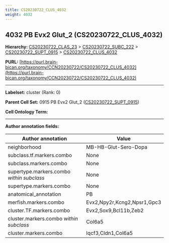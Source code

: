 ```yaml
---
title: CS20230722_CLUS_4032
weight: 4032
---
```

## 4032 PB Evx2 Glut_2 (CS20230722_CLUS_4032)
<b>Hierarchy: </b>
[CS20230722_CLAS_23](../CS20230722_CLAS_23) >
[CS20230722_SUBC_222](../CS20230722_SUBC_222) >
[CS20230722_SUPT_0915](../CS20230722_SUPT_0915) >
[CS20230722_CLUS_4032](../CS20230722_CLUS_4032)

**PURL:** [https://purl.brain-bican.org/taxonomy/CCN20230722/CS20230722_CLUS_4032](https://purl.brain-bican.org/taxonomy/CCN20230722/CS20230722_CLUS_4032)

---


**Labelset:** cluster (Rank: 0)

**Parent Cell Set:** 0915 PB Evx2 Glut_2 ([CS20230722_SUPT_0915](../CS20230722_SUPT_0915))



**Cell Ontology Term:** 

[MARKER GENES.]: #


---

[TRANSFERRED ANNOTATIONS.]: #


[AUTHOR ANNOTATION FIELDS.]: #


**Author annotation fields:**

| Author annotation | Value |
|-------------------|-------|
|neighborhood|MB-HB-Glut-Sero-Dopa|
|subclass.tf.markers.combo|None|
|subclass.markers.combo|None|
|supertype.markers.combo _within subclass_|None|
|supertype.markers.combo|None|
|anatomical_annotation|PB|
|merfish.markers.combo|Evx2,Npy2r,Kcng2,Npsr1,Gpc3|
|cluster.TF.markers.combo|Evx2,Sox9,Bcl11b,Zeb2|
|cluster.markers.combo _within subclass_|Col6a5|
|cluster.markers.combo|Iqcf3,Cldn1,Col6a5|
